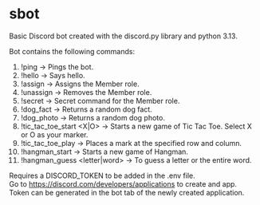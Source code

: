# sbot
Basic Discord bot created with the discord.py library and python 3.13.

Bot contains the following commands:
1) !ping → Pings the bot.
2) !hello → Says hello.
3) !assign → Assigns the Member role.
4) !unassign → Removes the Member role.
5) !secret → Secret command for the Member role.
6) !dog_fact → Returns a random dog fact.
7) !dog_photo → Returns a random dog photo.
8) !tic_tac_toe_start <X|O> → Starts a new game of Tic Tac Toe. Select X or O as your marker.
9) !tic_tac_toe_play <row> <column> → Places a mark at the specified row and column.
10) !hangman_start → Starts a new game of Hangman.
11) !hangman_guess <letter|word> → To guess a letter or the entire word.

Requires a DISCORD_TOKEN to be added in the .env file. \
Go to https://discord.com/developers/applications to create and app. \
Token can be generated in the bot tab of the newly created application.
 
